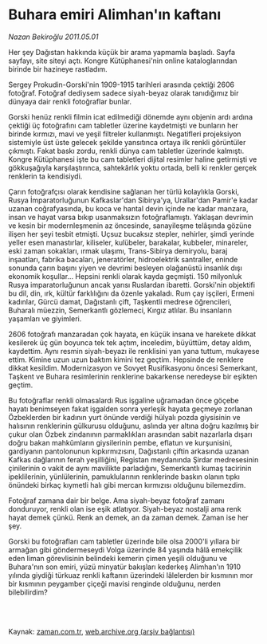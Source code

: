 # Buhara emiri Alimhan'ın kaftanı

*Nazan Bekiroğlu 2011.05.01*

<td class="columnist-detail">
<p>Her şey Dağıstan hakkında küçük bir arama yapmamla başladı. Sayfa sayfayı, site siteyi açtı. Kongre Kütüphanesi'nin online kataloglarından birinde bir hazineye rastladım.</p>
<p>
<div id="haberMetinDiv">
<p>Sergey Prokudin-Gorski'nin 1909-1915 tarihleri arasında çektiği 2606 fotoğraf. Fotoğraf dediysem sadece siyah-beyaz olarak tanıdığımız bir dünyaya dair renkli fotoğraflar bunlar.
<p>Gorski henüz renkli filmin icat edilmediği dönemde aynı objenin ardı ardına çektiği üç fotoğrafını cam tabletler üzerine kaydetmişti ve bunların her birinde kırmızı, mavi ve yeşil filtreler kullanmıştı. Negatifleri projeksiyon sistemiyle üst üste gelecek şekilde yansıtınca ortaya ilk renkli görüntüler çıkmıştı. Fakat baskı zordu, renkli dünya cam tabletler üzerinde kalmıştı. Kongre Kütüphanesi işte bu cam tabletleri dijital resimler haline getirmişti ve gökkuşağıyla karşılaştırınca, sahtekârlık yoktu ortada, belli ki renkler gerçek renklerin ta kendisiydi.
<p>Çarın fotoğrafçısı olarak kendisine sağlanan her türlü kolaylıkla Gorski, Rusya İmparatorluğunun Kafkaslar'dan Sibirya'ya, Urallar'dan Pamir'e kadar uzanan coğrafyasında, bu koca ve hantal devin içinde ne kadar manzara, insan ve hayat varsa bıkıp usanmaksızın fotoğraflamıştı. Yaklaşan devrimin ve kesin bir modernleşmenin az öncesinde, sanayileşme telâşında gözüne ilişen her şeyi tesbit etmişti. Uçsuz bucaksız stepler, nehirler, şimdi yerinde yeller esen manastırlar, kiliseler, kulübeler, barakalar, kubbeler, minareler, eski zaman sokakları, ırmak ulaşımı, Trans-Sibirya demiryolu, baraj inşaatları, fabrika bacaları, jeneratörler, hidroelektrik santraller, eninde sonunda çarın başını yiyen ve devrimi besleyen olağanüstü insanlık dışı ekonomik koşullar... Hepsini renkli olarak kayda geçmişti. 150 milyonluk Rusya imparatorluğunun ancak yarısı Ruslardan ibaretti. Gorski'nin objektifi bu dil, din, ırk, kültür farklılığını da özenle yakaladı. Rum çay işçileri, Ermeni kadınlar, Gürcü damat, Dağıstanlı çift, Taşkentli medrese öğrencileri, Buharalı müezzin, Semerkantlı gözlemeci, Kırgız atlılar. Bu insanların yaşamları ve giyimleri.
<p>2606 fotoğrafı manzaradan çok hayata, en küçük insana ve harekete dikkat kesilerek üç gün boyunca tek tek açtım, inceledim, büyüttüm, detay aldım, kaydettim. Aynı resmin siyah-beyazı ile renklisini yan yana tuttum, mukayese ettim. Kimine uzun uzun baktım kimini tez geçtim. Hepsinde de renklere dikkat kesildim. Modernizasyon ve Sovyet Rusifikasyonu öncesi Semerkant, Taşkent ve Buhara resimlerinin renklerine bakarkense neredeyse bir eşikten geçtim.
<p>Bu fotoğraflar renkli olmasalardı Rus işgaline uğramadan önce göçebe hayatı benimseyen fakat işgalden sonra yerleşik hayata geçmeye zorlanan Özbeklerden bir kadının yurt önünde verdiği hülyalı pozda giysisinin ve halısının renklerinin gülkurusu olduğunu, aslında yer altına doğru kazılmış bir çukur olan Özbek zindanının parmaklıkları arasından sabit nazarlarla dışarı doğru bakan mahkûmların giysilerinin pembe, eflatun ve kurşunisini, gardiyanın pantolonunun kıpkırmızısını, Dağıstanlı çiftin arkasında uzanan Kafkas dağlarının ferah yeşilliğini, Registan meydanında Şirdar medresesinin çinilerinin o vakit de aynı mavilikte parladığını, Semerkantlı kumaş tacirinin ipeklilerinin, yünlülerinin, pamuklularının renklerinde baskın olanın tıpkı önündeki birkaç kıymetli halı gibi mercan kırmızısı olduğunu bilemezdim.
<p>Fotoğraf zamana dair bir belge. Ama siyah-beyaz fotoğraf zamanı donduruyor, renkli olan ise eşik atlatıyor. Siyah-beyaz nostalji ama renk hayat demek çünkü. Renk an demek, an da zaman demek. Zaman ise her şey.
<p>Gorski bu fotoğrafları cam tabletler üzerinde bile olsa 2000'li yıllara bir armağan gibi göndermeseydi Volga üzerinde 84 yaşında hâlâ emekçilik eden liman görevlisinin belindeki kemerin çimen yeşili olduğunu ve Buhara'nın son emiri, yüzü minyatür bakışları kederkeş Alimhan'ın 1910 yılında giydiği türkuaz renkli kaftanın üzerindeki lâlelerden bir kısmının mor bir kısmının peygamber çiçeği mavisi renginde olduğunu, nerden bilebilirdim? </p></p></p></p></p></p></p></div>
</p>


<p><br>
		 </br></p></td>

Kaynak: [zaman.com.tr](http://zaman.com.tr/yazar.do?yazino=1128339), [web.archive.org (arşiv bağlantısı)](http://web.archive.org/web/20110905025642/http://www.zaman.com.tr:80/yazar.do?yazino=1128339)
